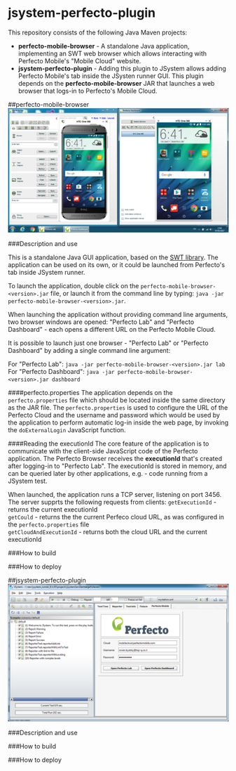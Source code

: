 # jsystem-perfecto-plugin

This repository consists of the following Java Maven projects:
* **perfecto-mobile-browser** - A standalone Java application, implementing an SWT web browser which allows interacting with Perfecto Mobile's "Mobile Cloud" website.
* **jsystem-perfecto-plugin** - Adding this plugin to JSystem allows adding Perfecto Mobile's tab inside the JSysten runner GUI. This plugin depends on the **perfecto-mobile-browser** JAR that launches a web browser that logs-in to Perfecto's Mobile Cloud.

##perfecto-mobile-browser
![Perfecto Mobile "Lab" and "Dashboard" browsers](https://github.com/ronyb/jsystem-perfecto-plugin/blob/master/images/perfecto_browsers.png)

###Description and use

This is a standalone Java GUI application, based on the [SWT library](https://www.eclipse.org/swt/). The application can be used on its own, or it could be launched from Perfecto's tab inside JSystem runner.

To launch the application, double click on the `perfecto-mobile-browser-<version>.jar` file, or launch it from the command line by typing: `java -jar perfecto-mobile-browser-<version>.jar`.

When launching the application without providing command line arguments, two browser windows are opened: "Perfecto Lab" and "Perfecto Dashboard" - each opens a different URL on the Perfecto Mobile Cloud.

It is possible to launch just one browser - "Perfecto Lab" or "Perfecto Dashboard" by adding a single command line argument:

For "Perfecto Lab": `java -jar perfecto-mobile-browser-<version>.jar lab`<br/>
For "Perfecto Dashboard": `java -jar perfecto-mobile-browser-<version>.jar dashboard`

####perfecto.properties
The application depends on the `perfecto.properties` file which should be located inside the same directory as the JAR file.
The `perfecto.properties` is used to configure the URL of the Perfecto Cloud and the username and password which would be used by the application to perform automatic log-in inside the web page, by invoking the `doExternalLogin` JavaScript function.

####Reading the executionId
The core feature of the application is to communicate with the client-side JavaScript code of the Perfecto application. The Perfecto Browser receives the **executionId** that's created after logging-in to "Perfecto Lab". The executionId is stored in memory, and can be queried later by other applications, e.g. - code running from a JSystem test.

When launched, the application runs a TCP server, listening on port 3456. The server supprts the following requests from clients:
`getExecutionId` - returns the current executionId<br>
`getCould` - returns the the current Perfeco cloud URL, as was configured in the `perfecto.properties` file<br>
`getCloudAndExecutionId` - returns both the cloud URL and the current executionId

###How to build

###How to deploy


##jsystem-perfecto-plugin
![JSystem Perfecto Mobile Tab](https://github.com/ronyb/jsystem-perfecto-plugin/blob/master/images/jsystem_perfecto_tab.png)

###Description and use

###How to build

###How to deploy
